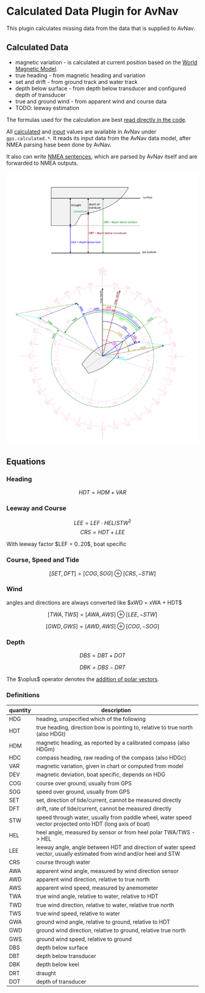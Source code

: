 # Calculated Data Plugin for AvNav

This plugin calculates missing data from the data that is supplied to AvNav.

## Calculated Data

- magnetic variation - is calculated at current position based on the [World Magnetic Model](https://www.ncei.noaa.gov/products/world-magnetic-model).
- true heading - from magnetic heading and variation
- set and drift - from ground track and water track
- depth below surface - from depth below transducer and configured depth of transducer
- true and ground wind - from apparent wind and course data
- TODO: leeway estimation

The formulas used for the calculation are best [read directly in the code](plugin.py:375).

All [calculated](plugin.py:282) and [input](plugin.py:32) values are available in AvNav under `gps.calculated.*`. It reads its input data from the AvNav data model, after NMEA parsing hase been done by AvNav.

It also can write [NMEA sentences](plugin.py:58), which are parsed by AvNav itself and are forwarded to NMEA outputs.

![sketch](vectors.svg)

## Equations

### Heading

$$ HDT = HDM + VAR $$

### Leeway and Course

$$ LEE = LEF \cdot HEL / STW^2 $$
$$ CRS = HDT + LEE $$

With leeway factor \$LEF = 0..20\$, boat specific

### Course, Speed and Tide

$$ [SET,DFT] = [COG,SOG] \oplus [CRS,-STW] $$

### Wind

angles and directions are always converted like \$xWD = xWA + HDT\$

$$ [TWA,TWS] = [AWA,AWS] \oplus [LEE,-STW] $$

$$ [GWD,GWS] = [AWD,AWS] \oplus [COG,-SOG] $$

### Depth

$$ DBS = DBT + DOT$$

$$ DBK = DBS - DRT $$

The \$\oplus\$ operator denotes the [addition of polar vectors](https://math.stackexchange.com/questions/1365622/adding-two-polar-vectors).

### Definitions

| quantity | description                                                                                                          |
|----------|----------------------------------------------------------------------------------------------------------------------|
| HDG      | heading, unspecified which of the following                                                                          |
| HDT      | true heading, direction bow is pointing to, relative to true north (also HDGt)                                       |
| HDM      | magnetic heading, as reported by a calibrated compass (also HDGm)                                                    |
| HDC      | compass heading, raw reading of the compass (also HDGc)                                                              |
| VAR      | magnetic variation, given in chart or computed from model                                                            |
| DEV      | magnetic deviation, boat specific, depends on HDG                                                                    |
| COG      | course over ground, usually from GPS                                                                                 |
| SOG      | speed over ground, usually from GPS                                                                                  |
| SET      | set, direction of tide/current, cannot be measured directly                                                          |
| DFT      | drift, rate of tide/current, cannot be measured directly                                                             |
| STW      | speed through water, usually from paddle wheel, water speed vector projected onto HDT (long axis of boat)            |
| HEL      | heel angle, measured by sensor or from heel polar TWA/TWS -> HEL                                                     |
| LEE      | leeway angle, angle between HDT and direction of water speed vector, usually estimated from wind and/or heel and STW |
| CRS      | course through water                                                                                                 |
| AWA      | apparent wind angle, measured by wind direction sensor                                                               |
| AWD      | apparent wind direction, relative to true north                                                                      |
| AWS      | apparent wind speed, measured by anemometer                                                                          |
| TWA      | true wind angle, relative to water, relative to HDT                                                                  |
| TWD      | true wind direction, relative to water, relative true north                                                          |
| TWS      | true wind speed, relative to water                                                                                   |
| GWA      | ground wind angle, relative to ground, relative to HDT                                                               |
| GWD      | ground wind direction, relative to ground, relative true north                                                       |
| GWS      | ground wind speed, relative to ground                                                                                |
| DBS      | depth below surface                                                                                                  |
| DBT      | depth below transducer                                                                                               |
| DBK      | depth below keel                                                                                                     |
| DRT      | draught                                                                                                              |
| DOT      | depth of transducer                                                                                                  |